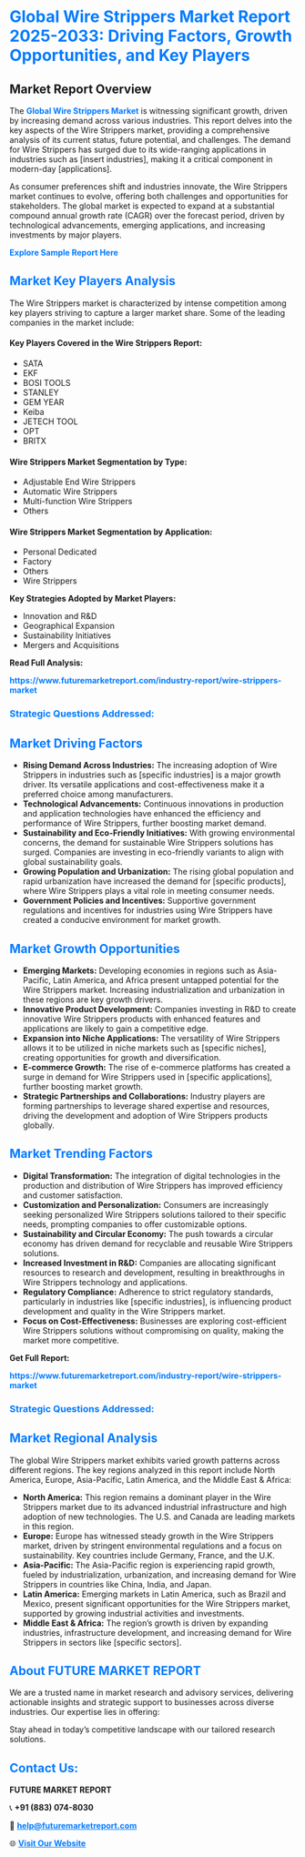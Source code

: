 <h1 style="color: #007BFF;">Global Wire Strippers Market Report 2025-2033: Driving Factors, Growth Opportunities, and Key Players</h1>

<section id="overview">
<h2>Market Report Overview</h2>
<p>The <a href="https://www.futuremarketreport.com/industry-report/wire-strippers-market" style="color: #007BFF; text-decoration: none;"><strong>Global Wire Strippers Market</strong></a> is witnessing significant growth, driven by increasing demand across various industries. This report delves into the key aspects of the Wire Strippers market, providing a comprehensive analysis of its current status, future potential, and challenges. The demand for Wire Strippers has surged due to its wide-ranging applications in industries such as [insert industries], making it a critical component in modern-day [applications].</p>
<p>As consumer preferences shift and industries innovate, the Wire Strippers market continues to evolve, offering both challenges and opportunities for stakeholders. The global market is expected to expand at a substantial compound annual growth rate (CAGR) over the forecast period, driven by technological advancements, emerging applications, and increasing investments by major players.</p>
</section>

<section id="overview">
<p><a href="https://www.futuremarketreport.com/request-sample/reportId=128070" style="color: #007BFF; text-decoration: none;"><strong>Explore Sample Report Here</strong></a></p>
</section>

<section id="key-players">
<h2 style="color: #007BFF;">Market Key Players Analysis</h2>
<p>The Wire Strippers market is characterized by intense competition among key players striving to capture a larger market share. Some of the leading companies in the market include:</p>
<h4>Key Players Covered in the Wire Strippers Report:</h4>
<ul><li>SATA</li><li>EKF</li><li>BOSI TOOLS</li><li>STANLEY</li><li>GEM YEAR</li><li>Keiba</li><li>JETECH TOOL</li><li>OPT</li><li>BRITX</li></ul>
<h4>Wire Strippers Market Segmentation by Type:</h4>
<ul><li>Adjustable End Wire Strippers</li><li>Automatic Wire Strippers</li><li>Multi-function Wire Strippers</li><li>Others</li></ul>

<h4>Wire Strippers Market Segmentation by Application:</h4>
<ul><li>Personal Dedicated</li><li>Factory</li><li>Others</li><li>Wire Strippers</li></ul>
<p><strong>Key Strategies Adopted by Market Players:</strong></p>
<ul>
<li>Innovation and R&D</li>
<li>Geographical Expansion</li>
<li>Sustainability Initiatives</li>
<li>Mergers and Acquisitions</li>
</ul>
</section>

<section>
<p><strong>Read Full Analysis: </strong></p><a href="https://www.futuremarketreport.com/industry-report/wire-strippers-market" style="color: #007BFF; text-decoration: none;"><strong>https://www.futuremarketreport.com/industry-report/wire-strippers-market</strong></a>
<h3 style="color: #007BFF;">Strategic Questions Addressed:</h3>
</section>

<section id="driving-factors">
<h2 style="color: #007BFF;">Market Driving Factors</h2>
<ul>
<li><strong>Rising Demand Across Industries:</strong> The increasing adoption of Wire Strippers in industries such as [specific industries] is a major growth driver. Its versatile applications and cost-effectiveness make it a preferred choice among manufacturers.</li>
<li><strong>Technological Advancements:</strong> Continuous innovations in production and application technologies have enhanced the efficiency and performance of Wire Strippers, further boosting market demand.</li>
<li><strong>Sustainability and Eco-Friendly Initiatives:</strong> With growing environmental concerns, the demand for sustainable Wire Strippers solutions has surged. Companies are investing in eco-friendly variants to align with global sustainability goals.</li>
<li><strong>Growing Population and Urbanization:</strong> The rising global population and rapid urbanization have increased the demand for [specific products], where Wire Strippers plays a vital role in meeting consumer needs.</li>
<li><strong>Government Policies and Incentives:</strong> Supportive government regulations and incentives for industries using Wire Strippers have created a conducive environment for market growth.</li>
</ul>
</section>

<section id="growth-opportunities">
<h2 style="color: #007BFF;">Market Growth Opportunities</h2>
<ul>
<li><strong>Emerging Markets:</strong> Developing economies in regions such as Asia-Pacific, Latin America, and Africa present untapped potential for the Wire Strippers market. Increasing industrialization and urbanization in these regions are key growth drivers.</li>
<li><strong>Innovative Product Development:</strong> Companies investing in R&D to create innovative Wire Strippers products with enhanced features and applications are likely to gain a competitive edge.</li>
<li><strong>Expansion into Niche Applications:</strong> The versatility of Wire Strippers allows it to be utilized in niche markets such as [specific niches], creating opportunities for growth and diversification.</li>
<li><strong>E-commerce Growth:</strong> The rise of e-commerce platforms has created a surge in demand for Wire Strippers used in [specific applications], further boosting market growth.</li>
<li><strong>Strategic Partnerships and Collaborations:</strong> Industry players are forming partnerships to leverage shared expertise and resources, driving the development and adoption of Wire Strippers products globally.</li>
</ul>
</section>

<section id="trending-factors">
<h2 style="color: #007BFF;">Market Trending Factors</h2>
<ul>
<li><strong>Digital Transformation:</strong> The integration of digital technologies in the production and distribution of Wire Strippers has improved efficiency and customer satisfaction.</li>
<li><strong>Customization and Personalization:</strong> Consumers are increasingly seeking personalized Wire Strippers solutions tailored to their specific needs, prompting companies to offer customizable options.</li>
<li><strong>Sustainability and Circular Economy:</strong> The push towards a circular economy has driven demand for recyclable and reusable Wire Strippers solutions.</li>
<li><strong>Increased Investment in R&D:</strong> Companies are allocating significant resources to research and development, resulting in breakthroughs in Wire Strippers technology and applications.</li>
<li><strong>Regulatory Compliance:</strong> Adherence to strict regulatory standards, particularly in industries like [specific industries], is influencing product development and quality in the Wire Strippers market.</li>
<li><strong>Focus on Cost-Effectiveness:</strong> Businesses are exploring cost-efficient Wire Strippers solutions without compromising on quality, making the market more competitive.</li>
</ul>
</section>

<section>
<p><strong>Get Full Report: </strong></p><a href="https://www.futuremarketreport.com/industry-report/wire-strippers-market" style="color: #007BFF; text-decoration: none;"><strong>https://www.futuremarketreport.com/industry-report/wire-strippers-market</strong></a>
<h3 style="color: #007BFF;">Strategic Questions Addressed:</h3>
</section>


<section id="regional-analysis">
<h2 style="color: #007BFF;">Market Regional Analysis</h2>
<p>The global Wire Strippers market exhibits varied growth patterns across different regions. The key regions analyzed in this report include North America, Europe, Asia-Pacific, Latin America, and the Middle East & Africa:</p>
<ul>
<li><strong>North America:</strong> This region remains a dominant player in the Wire Strippers market due to its advanced industrial infrastructure and high adoption of new technologies. The U.S. and Canada are leading markets in this region.</li>
<li><strong>Europe:</strong> Europe has witnessed steady growth in the Wire Strippers market, driven by stringent environmental regulations and a focus on sustainability. Key countries include Germany, France, and the U.K.</li>
<li><strong>Asia-Pacific:</strong> The Asia-Pacific region is experiencing rapid growth, fueled by industrialization, urbanization, and increasing demand for Wire Strippers in countries like China, India, and Japan.</li>
<li><strong>Latin America:</strong> Emerging markets in Latin America, such as Brazil and Mexico, present significant opportunities for the Wire Strippers market, supported by growing industrial activities and investments.</li>
<li><strong>Middle East & Africa:</strong> The region’s growth is driven by expanding industries, infrastructure development, and increasing demand for Wire Strippers in sectors like [specific sectors].</li>
</ul>
</section>

<footer>
<h2 style="color: #007BFF;">About FUTURE MARKET REPORT</h2>
<p>We are a trusted name in market research and advisory services, delivering actionable insights and strategic support to businesses across diverse industries. Our expertise lies in offering:</p>

<p>Stay ahead in today’s competitive landscape with our tailored research solutions.</p>

<h2 style="color: #007BFF;">Contact Us:</h2>
<p><strong>FUTURE MARKET REPORT</strong></p>
<p>📞 <strong>+91 (883) 074-8030</strong></p>
<p>📧 <strong><a href="mailto:help@futuremarketreport.com" style="color: #007BFF;">help@futuremarketreport.com</a></strong></p>
<p>🌐 <strong><a href="https://www.futuremarketreport.com/" style="color: #007BFF;">Visit Our Website</a></strong></p>
</footer>